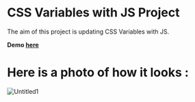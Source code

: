 # CSS Variables with JS Project

The aim of this project is updating CSS Variables with JS.

**Demo [here](https://baydarn.github.io/JS-30/03%20CSS%20Variables/index.html)**

# Here is a photo of how it looks :

![Untitled1](https://user-images.githubusercontent.com/37474673/103385958-b8adfb80-4b0d-11eb-9441-f86a404efb46.png)
